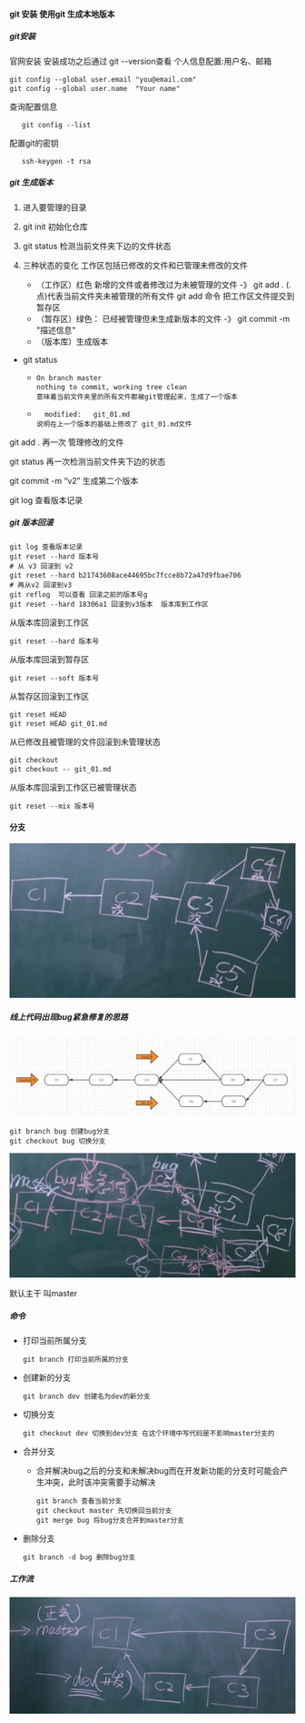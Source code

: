 #### git 安装 使用git 生成本地版本

##### git安装

官网安装 安装成功之后通过 git --version查看
个人信息配置:用户名、邮箱 

   ```
   git config --global user.email "you@email.com"
   git config --global user.name  "Your name"
   ```

查询配置信息

```
   git config --list
```

配置git的密钥 

```
   ssh-keygen -t rsa
```



##### git 生成版本

1. 进入要管理的目录

2. git init 初始化仓库

3. git status 检测当前文件夹下边的文件状态

4. 三种状态的变化  工作区包括已修改的文件和已管理未修改的文件

   - （工作区）红色 新增的文件或者修改过为未被管理的文件   -》 git add  .  (.点)代表当前文件夹未被管理的所有文件 git add 命令 把工作区文件提交到暂存区
   - （暂存区）绿色： 已经被管理但未生成新版本的文件 -》 git commit -m "描述信息"
   - （版本库）生成版本

- git status

  - ```
    On branch master
    nothing to commit, working tree clean
    意味着当前文件夹里的所有文件都被git管理起来，生成了一个版本
    ```

  - ```
      modified:   git_01.md
    说明在上一个版本的基础上修改了 git_01.md文件
    ```

git add . 再一次 管理修改的文件

git status 再一次检测当前文件夹下边的状态

git commit -m “v2” 生成第二个版本

git log 查看版本记录

##### git 版本回滚

```
git log 查看版本记录
git reset --hard 版本号
# 从 v3 回滚到 v2
git reset --hard b21743608ace44695bc7fcce8b72a47d9fbae706
# 再从v2 回滚到v3
git reflog  可以查看 回滚之前的版本号g
git reset --hard 18306a1 回滚到v3版本  版本库到工作区
```

从版本库回滚到工作区

```
git reset --hard 版本号
```

从版本库回滚到暂存区

```
git reset --soft 版本号
```

从暂存区回滚到工作区

```
git reset HEAD
git reset HEAD git_01.md
```

从已修改且被管理的文件回滚到未管理状态

```
git checkout 
git checkout -- git_01.md
```

从版本库回滚到工作区已被管理状态

```
git reset --mix 版本号
```

#### 分支

![image-20220321172227440](picture/image-20220321172227440.png)

##### 线上代码出现bug紧急修复的思路

![image-20220321211909600](picture/image-20220321211909600.png)

```
git branch bug 创建bug分支
git checkout bug 切换分支
```

![image-20220321173054781](picture/image-20220321173054781.png)

默认主干 叫master  

##### 命令

- 打印当前所属分支

  ```
  git branch 打印当前所属的分支
  ```

- 创建新的分支

  ```
  git branch dev 创建名为dev的新分支
  ```

- 切换分支

  ```
  git checkout dev 切换到dev分支 在这个环境中写代码是不影响master分支的
  ```

- 合并分支
  - 合并解决bug之后的分支和未解决bug而在开发新功能的分支时可能会产生冲突，此时该冲突需要手动解决

    ```
    git branch 查看当前分支
    git checkout master 先切换回当前分支
    git merge bug 将bug分支合并到master分支
    ```

- 删除分支

  ```
  git branch -d bug 删除bug分支
  ```

##### 工作流

![image-20220321212759360](picture/image-20220321212759360.png)



